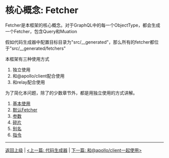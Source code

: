 # 核心概念: Fetcher

Fetcher是本框架的核心概念。对于GraphQL中的每一个ObjectType，都会生成一个Fetcher，包含Query和Muation

假如代码生成器中配置目标目录为"src/__generated"，那么所有的fetcher都位于"src/__generated/fetchers"

本框架有三种使用方式
1. 独立使用
2. 和@apollo/client配合使用
3. 和relay配合使用

为了简化本问题，除了的少数章节外，都是用独立使用的方式讲解。

1. [基本使用](./basic_zh_CN.md)
2. [默认Fetcher](./default-fetcher_zh_CN.md)
3. [参数](./variables_zh_CN.md)
4. [碎片](./fragment_zh_CN.md)
5. [别名](./alias_zh_CN.md)
6. [指令](./directive_zh_CN.md)

----------------------
[返回上级](../README_zh_CN.md) | [<上一篇: 代码生成器](../generator_zh_CN.md) | [下一篇: 和@apollo/client一起使用>](../apollo_zh_CN.md)